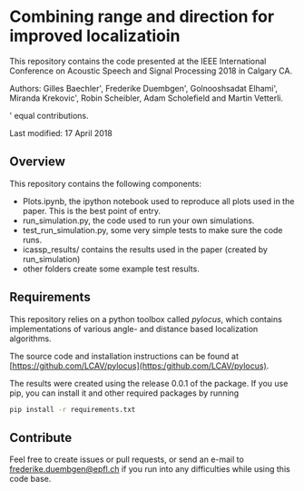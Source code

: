 # Combining range and direction for improved localizatioin

This repository contains the code presented at the IEEE International Conference on Acoustic Speech and Signal Processing 2018 in Calgary CA. 

Authors: Gilles Baechler', Frederike Duembgen', Golnooshsadat Elhami', Miranda Krekovic', Robin Scheibler, Adam Scholefield and Martin Vetterli. 

' equal contributions. 

Last modified: 17 April 2018

## Overview

This repository contains the following components: 
 
- Plots.ipynb, the ipython notebook used to reproduce all plots used in the paper. This is the best point of entry.
- run_simulation.py, the code used to run your own simulations. 
- test_run_simulation.py, some very simple tests to make sure the code runs.
- icassp_results/ contains the results used in the paper (created by run_simulation)
- other folders create some example test results.

## Requirements

This repository relies on a python toolbox called _pylocus_, which contains implementations of various angle- and distance based localization algorithms.   

The source code and installation instructions can be found at [https://github.com/LCAV/pylocus](https:/github.com/LCAV/pylocus). 

The results were created using the release 0.0.1 of the package. If you use pip, you can install it and other required packages by running

```bash
pip install -r requirements.txt
``` 

## Contribute

Feel free to create issues or pull requests, or send an e-mail to frederike.duembgen@epfl.ch if you run into any difficulties while using this code base. 
